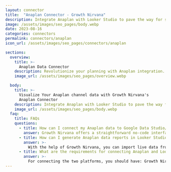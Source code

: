```yaml
---
layout: connector
title:  "Anaplan Connector - Growth Nirvana"
description: Integrate Anaplan with Looker Studio to pave the way for strategic planning powered by data insights.
image: /assets/images/seo_pages/body.webp
date: 2023-08-16
categories: connectors
permalink: connectors/anaplan
icon_url: /assets/images/seo_pages/connectors/anaplan

sections:
  overview:
    title: >-
      Anaplan Data Connector
    description: Revolutionize your planning with Anaplan integration. Seamlessly integrate your planning and forecasting data with Looker Studio's analytical prowess, empowering you to transform plans into actionable insights.
    image_url: /assets/images/seo_pages/overview.webp

  body:
    title: >-
      Visualize Your Anaplan channel data with Growth Nirvana's
      Anaplan Connector
    description: Integrate Anaplan with Looker Studio to pave the way for strategic planning powered by data insights.
    image_url: /assets/images/seo_pages/body.webp
  faq:
    title: FAQs
    questions:
      - title: How can I connect my Anaplan data to Google Data Studio/Looker Studio?
        answer: Growth Nirvana offers a straightforward no-code interface to connect to Anaplan data sources.
      - title: How can I generate Anaplan data reports in Looker Studio?
        answer: >-
          With the help of Growth Nirvana, you can import live data from Anaplan into Looker Studio. These data can be viewed in charts, tables, and dashboards to generate branded reports that can be shared instantly.
      - title: What are the requirements for connecting Anaplan and Looker Studio?
        answer: >-
          For connecting the two platforms, you should have: Growth Nirvana Account and Anaplan Ads Account
---
```

